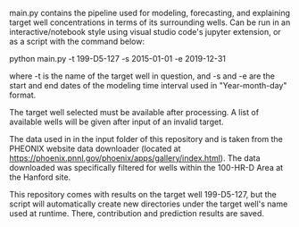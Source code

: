 main.py contains the pipeline used for modeling, forecasting, and explaining target well concentrations in terms of its surrounding wells. 
Can be run in an interactive/notebook style using visual studio code's jupyter extension, or as a script with the command below:

python main.py -t 199-D5-127 -s 2015-01-01 -e 2019-12-31

where -t is the name of the target well in question, and -s and -e are the start and end dates of the modeling time interval used in "Year-month-day" format.

The target well selected must be available after processing. A list of available wells will be given after input of an invalid target.

The data used in in the input folder of this repository and is taken from the PHEONIX website data downloader (located at https://phoenix.pnnl.gov/phoenix/apps/gallery/index.html). 
The data downloaded was specifically filtered for wells within the 100-HR-D Area at the Hanford site.

This repository comes with results on the target well 199-D5-127, but the script will automatically create new directories under the target well's name used at runtime.
There, contribution and prediction results are saved.
